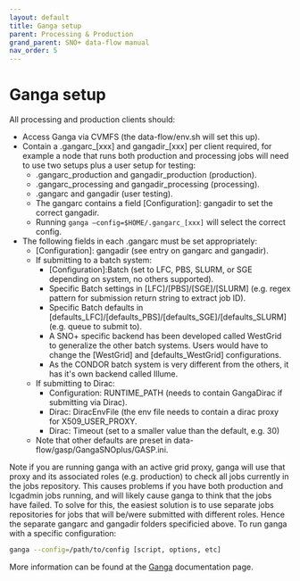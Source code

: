 ```yaml
---
layout: default
title: Ganga setup
parent: Processing & Production
grand_parent: SNO+ data-flow manual
nav_order: 5
---
```


# Ganga setup
All processing and production clients should:
* Access Ganga via CVMFS (the data-flow/env.sh will set this up).
* Contain a .gangarc_[xxx] and gangadir_[xxx] per client required, for example a node that runs both production and processing jobs will need to use two setups plus a user setup for testing:
  * .gangarc_production and gangadir_production (production).
  * .gangarc_processing and gangadir_processing (processing).
  * .gangarc and gangadir (user testing).
  * The gangarc contains a field [Configuration]: gangadir to set the correct gangadir.
  * Running `ganga –config=$HOME/.gangarc_[xxx]` will select the correct config.
* The following fields in each .gangarc must be set appropriately:
  * [Configuration]: gangadir (see entry on gangarc and gangadir).
  * If submitting to a batch system:
    * [Configuration]:Batch (set to LFC, PBS, SLURM, or SGE depending on system, no others supported).
    * Specific Batch settings in [LFC]/[PBS]/[SGE]/[SLURM] (e.g. regex pattern for submission return string to extract job ID).
    * Specific Batch defaults in [defaults_LFC]/[defaults_PBS]/[defaults_SGE]/[defaults_SLURM] (e.g. queue to submit to).
    * A SNO+ specific backend has been developed called WestGrid to generalize the other batch systems. Users would have to change the [WestGrid] and [defaults_WestGrid] configurations.
    * As the CONDOR batch system is very different from the others, it has it's own backend called Illume.
  * If submitting to Dirac:
    * Configuration: RUNTIME_PATH (needs to contain GangaDirac if submitting via Dirac).
    * Dirac: DiracEnvFile (the env file needs to contain a dirac proxy for X509_USER_PROXY.
    * Dirac: Timeout (set to a smaller value than the default, e.g. 30)
  * Note that other defaults are preset in data-flow/gasp/GangaSNOplus/GASP.ini.

Note if you are running ganga with an active grid proxy, ganga will use that proxy and its associated roles (e.g. production) to check all jobs currently in the jobs repository. This causes problems if you have both production and lcgadmin jobs running, and will likely cause ganga to think that the jobs have failed. To solve for this, the easiest solution is to use separate jobs repositories for jobs that will be/were submitted with different roles. Hence the separate gangarc and gangadir folders specificied above. To run ganga with a specific configuration:
```bash
ganga --config=/path/to/config [script, options, etc]
```
More information can be found at the [Ganga](https://ganga.readthedocs.io/en/latest/UserGuide/InstallAndBasicUsage.html) documentation page.

